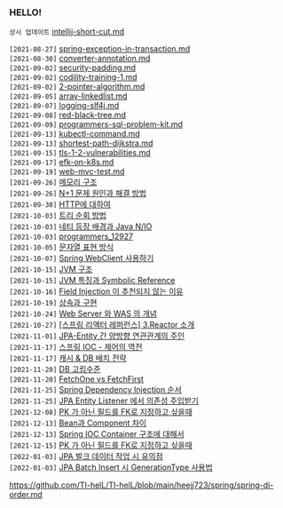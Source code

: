 ### HELLO!

`상시 업데이트` [intellij-short-cut.md](https://github.com/TI-helL/TI-helL/blob/main/heejj723/etc/intellij-short-cut.md)

`[2021-08-27]` [spring-exception-in-transaction.md](https://github.com/TI-helL/TI-helL/blob/main/heejj723/spring/spring-exception-in-transaction.md) </br>
`[2021-08-30]` [converter-annotation.md](https://github.com/TI-helL/TI-helL/blob/main/heejj723/spring/converter-annotation.md) </br>
`[2021-09-02]` [security-padding.md](https://github.com/TI-helL/TI-helL/blob/main/heejj723/security/security-padding.md) </br>
`[2021-09-02]` [codility-training-1.md](https://github.com/TI-helL/TI-helL/blob/main/heejj723/cs/algorithm/codility-training-1.md) </br>
`[2021-09-02]` [2-pointer-algorithm.md](https://github.com/TI-helL/TI-helL/blob/main/heejj723/cs/algorithm/2-pointer-algorithm.md) </br>
`[2021-09-05]` [array-linkedlist.md](https://github.com/TI-helL/TI-helL/blob/main/heejj723/cs/data-structure/array-linkedlist.md) </br>
`[2021-09-07]` [logging-slf4j.md](https://github.com/TI-helL/TI-helL/blob/main/heejj723/spring/logging-slf4j.md) </br>
`[2021-09-08]` [red-black-tree.md](https://github.com/TI-helL/TI-helL/blob/main/heejj723/cs/data-structure/red-black-tree.md) </br>
`[2021-09-09]` [programmers-sql-problem-kit.md](https://github.com/TI-helL/TI-helL/blob/main/heejj723/db/programmers-sql-problem-kit.md) </br>
`[2021-09-13]` [kubectl-command.md](https://github.com/TI-helL/TI-helL/blob/main/heejj723/k8s/kubectl-command.md) </br>
`[2021-09-13]` [shortest-path-dijkstra.md](https://github.com/TI-helL/TI-helL/blob/main/heejj723/cs/algorithm/shortest-path-dijkstra.md) </br>
`[2021-09-15]` [tls-1-2-vulnerabilities.md](https://github.com/TI-helL/TI-helL/blob/main/heejj723/security/tls-1-2-vulnerabilities.md) </br>
`[2021-09-17]` [efk-on-k8s.md](https://github.com/TI-helL/TI-helL/blob/main/heejj723/k8s/efk-on-k8s.md) </br>
`[2021-09-19]` [web-mvc-test.md](https://github.com/TI-helL/TI-helL/blob/main/heejj723/spring/web-mvc-test.md) </br>
`[2021-09-26]` [메모리 구조](https://github.com/TI-helL/TI-helL/blob/main/heejj723/cs/operating-system/memory-structure.md) </br>
`[2021-09-26]` [N+1 문제 원인과 해결 방법](https://github.com/TI-helL/TI-helL/blob/main/heejj723/jpa/n1-problem.md) </br>
`[2021-09-30]` [HTTP에 대하여](https://github.com/TI-helL/TI-helL/blob/main/heejj723/cs/network/http.md) </br>
`[2021-10-03]` [트리 순회 방법](https://github.com/TI-helL/TI-helL/blob/main/heejj723/cs/data-structure/tree-pre-in-post-order.md) </br>
`[2021-10-03]` [네티 등장 배경과 Java N/IO](https://github.com/TI-helL/TI-helL/blob/main/heejj723/cs/network/netty-background.md) </br>
`[2021-10-03]` [programmers_12927](https://github.com/TI-helL/TI-helL/blob/main/heejj723/cs/algorithm/programmers_12927.md) </br>
`[2021-10-05]` [문자열 표현 방식](https://github.com/TI-helL/TI-helL/blob/main/heejj723/etc/camel-case.md) </br>
`[2021-10-07]` [Spring WebClient 사용하기](https://github.com/TI-helL/TI-helL/blob/main/heejj723/spring/webclient-instead-rest-template.md) </br>
`[2021-10-15]` [JVM 구조](https://github.com/TI-helL/TI-helL/blob/main/heejj723/java/what-is-jvm.md) </br>
`[2021-10-15]` [JVM 특징과 Symbolic Reference](https://github.com/TI-helL/TI-helL/blob/main/heejj723/java/jvm-symbolic-reference.md) </br>
`[2021-10-16]` [Field Injection 이 추천되지 않는 이유](https://github.com/TI-helL/TI-helL/blob/main/heejj723/spring/di-3way-no-autowired.md)</br>
`[2021-10-19]` [상속과 구현](https://github.com/TI-helL/TI-helL/blob/main/heejj723/java/extends-impl.md)</br>
`[2021-10-24]` [Web Server 와 WAS 의 개념](https://github.com/TI-helL/TI-helL/blob/main/heejj723/web/web-was-diff.md)</br>
`[2021-10-27]` [[스프링 리액터 레퍼런스] 3.Reactor 소개](https://github.com/TI-helL/TI-helL/blob/main/heejj723/spring-reactor/3.%20introduction-reactive.md)</br>
`[2021-11-01]` [JPA-Entity 간 양방향 연관관계의 주인](https://github.com/TI-helL/TI-helL/blob/main/heejj723/jpa/owner-of-relationship.md)</br>
`[2021-11-17]` [스프링 IOC - 제어의 역전](https://github.com/TI-helL/TI-helL/blob/main/heejj723/spring/inversion-of-control.md)</br>
`[2021-11-17]` [캐시 & DB 배치 전략](https://github.com/TI-helL/TI-helL/blob/main/heejj723/redis/caching-strategy-design.md)</br>
`[2021-11-20]` [DB 고립수준](https://github.com/TI-helL/TI-helL/blob/main/heejj723/cs/database/isolation-level.md)</br>
`[2021-11-20]` [FetchOne vs FetchFirst](https://github.com/TI-helL/TI-helL/blob/main/heejj723/jpa/fetchfirst_fetchOne.md)</br>
`[2021-11-25]` [Spring Dependency Injection 순서](https://github.com/TI-helL/TI-helL/blob/main/heejj723/spring/spring-di-order.md)</br>
`[2021-11-25]` [JPA Entity Listener 에서 의존성 주입받기](https://github.com/TI-helL/TI-helL/blob/main/heejj723/jpa/jpa-entity-listener-di.md)</br>
`[2021-12-08]` [PK 가 아닌 필드를 FK로 지정하고 싶을때](https://github.com/TI-helL/TI-helL/blob/main/heejj723/jpa/foreign_key_not_pk.md)</br>
`[2021-12-13]` [Bean과 Component 차이](https://github.com/TI-helL/TI-helL/blob/main/heejj723/spring/component-vs-bean.md)</br>
`[2021-12-13]` [Spring IOC Container 구조에 대해서](https://github.com/TI-helL/TI-helL/blob/main/heejj723/spring/ioc-container.md)</br>
`[2021-12-15]` [PK 가 아닌 필드를 FK로 지정하고 싶을때](https://github.com/TI-helL/TI-helL/blob/main/heejj723/jpa/foreign_key_not_pk.md)</br>
`[2022-01-03]` [JPA 벌크 데이터 작업 시 유의점](https://github.com/TI-helL/TI-helL/blob/main/heejj723/jpa/jpa-bulk-insert-doesnt-use-persistance-context.md)</br>
`[2022-01-03]` [JPA Batch Insert 시 GenerationType 사용법](https://github.com/TI-helL/TI-helL/blob/main/heejj723/jpa/generation-type-identity-and-batch.md)</br>







https://github.com/TI-helL/TI-helL/blob/main/heejj723/spring/spring-di-order.md

